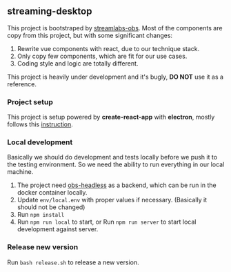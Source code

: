 ## streaming-desktop

This project is bootstraped by [streamlabs-obs](https://github.com/stream-labs/streamlabs-obs). Most of the components 
are copy from this project, but with some significant changes:

1. Rewrite vue components with react, due to our technique stack.
2. Only copy few components, which are fit for our use cases.
3. Coding style and logic are totally different.

This project is heavily under development and it's bugly, **DO NOT** use it as a reference.

### Project setup
This project is setup powered by **create-react-app** with **electron**, 
mostly follows this [instruction](https://www.codementor.io/@randyfindley/how-to-build-an-electron-app-using-create-react-app-and-electron-builder-ss1k0sfer).

### Local development
Basically we should do development and tests locally before we push it to the testing environment. 
So we need the ability to run everything in our local machine.

1. The project need [obs-headless](https://github.com/MengLi619/obs-headless) as a backend,
which can be run in the docker container locally.
2. Update `env/local.env` with proper values if necessary. (Basically it should not be changed)
3. Run `npm install`
4. Run `npm run local` to start, or Run `npm run server` to start local development against server.

### Release new version
Run `bash release.sh` to release a new version.

